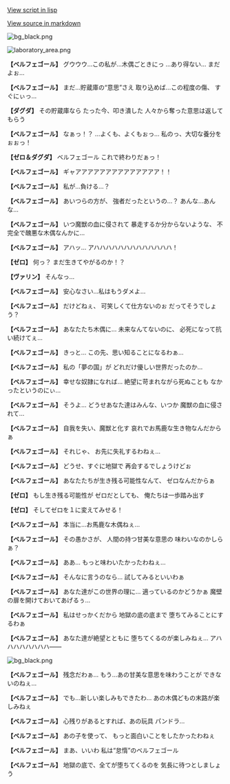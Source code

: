 [View script in lisp](../scripts/202259093.txt)

[View source in markdown](202259093.md)

![bg_black.png](../images/backgrounds/bg_black.png)

![laboratory_area.png](../images/backgrounds/laboratory_area.png)

**【ベルフェゴール】**
グウウウ…この私が…木偶ごときにっ
…あり得ない…
まだよぉ…

**【ベルフェゴール】**
まだ…貯蔵庫の“意思”さえ
取り込めば…この程度の傷、
すぐにぃっ…

**【ダグダ】**
その貯蔵庫なら
たった今、叩き潰した
人々から奪った意思は返してもらう

**【ベルフェゴール】**
なぁっ！？
…よくも、よくもぉっ…
私のっ、大切な養分をぉぉっ！

**【ゼロ＆ダグダ】**
ベルフェゴール
これで終わりだぁっ！

**【ベルフェゴール】**
ギャアアアアアアアアアアアアアア！！

**【ベルフェゴール】**
私が…負ける…？

**【ベルフェゴール】**
あいつらの方が、
強者だったというの…？
あんな…あんな…

**【ベルフェゴール】**
いつ魔獣の血に侵されて
暴走するか分からないような、
不完全で醜悪な木偶なんかに…

**【ベルフェゴール】**
アハッ…
アハハハハハハハハハハハハハ！

**【ゼロ】**
何っ？
まだ生きてやがるのか！？

**【ヴァリン】**
そんなっ…

**【ベルフェゴール】**
安心なさい…私はもうダメよ…

**【ベルフェゴール】**
だけどねぇ、
可笑しくて仕方ないのぉ
だってそうでしょう？

**【ベルフェゴール】**
あなたたち木偶に…
未来なんてないのに、
必死になって抗い続けてぇ…

**【ベルフェゴール】**
きっと…
この先、思い知ることになるわぁ…

**【ベルフェゴール】**
私の「夢の国」が
どれだけ優しい世界だったのか…

**【ベルフェゴール】**
幸せな奴隷になれば…
絶望に苛まれながら死ぬことも
なかったというのにぃ…

**【ベルフェゴール】**
そうよ…
どうせあなた達はみんな、いつか
魔獣の血に侵されて…

**【ベルフェゴール】**
自我を失い、魔獣と化す
哀れでお馬鹿な生き物なんだからぁ

**【ベルフェゴール】**
それじゃ、
お先に失礼するわねぇ…

**【ベルフェゴール】**
どうせ、すぐに地獄で
再会するでしょうけどぉ

**【ベルフェゴール】**
あなたたちが生き残る可能性なんて、
ゼロなんだからぁ

**【ゼロ】**
もし生き残る可能性が
ゼロだとしても、
俺たちは一歩踏み出す

**【ゼロ】**
そしてゼロを１に変えてみせる！

**【ベルフェゴール】**
本当に…お馬鹿な木偶ねぇ…

**【ベルフェゴール】**
その愚かさが、
人間の持つ甘美な意思の
味わいなのかしらぁ？

**【ベルフェゴール】**
ああ…
もっと味わいたかったわねぇ…

**【ベルフェゴール】**
そんなに言うのなら…
試してみるといいわぁ

**【ベルフェゴール】**
あなた達がこの世界の理に…
適っているのかどうかぁ
魔壁の扉を開けておいてあげるぅ…

**【ベルフェゴール】**
私はせっかくだから
地獄の底の底まで
堕ちてみることにするわぁ

**【ベルフェゴール】**
あなた達が絶望とともに
堕ちてくるのが楽しみねぇ…
アハハハハハハハハ――

![bg_black.png](../images/backgrounds/bg_black.png)

**【ベルフェゴール】**
残念だわぁ…
もう…あの甘美な意思を味わうことが
できないのねぇ…

**【ベルフェゴール】**
でも…新しい楽しみもできたわ…
あの木偶どもの末路が楽しみねぇ

**【ベルフェゴール】**
心残りがあるとすれば、あの玩具
パンドラ…

**【ベルフェゴール】**
あの子を使って、
もっと面白いことをしたかったわねぇ

**【ベルフェゴール】**
まあ、いいわ
私は“怠惰”のベルフェゴール

**【ベルフェゴール】**
地獄の底で、全てが堕ちてくるのを
気長に待つとしましょう
